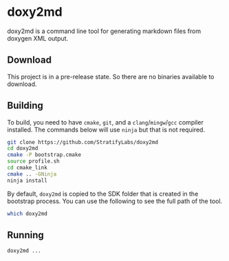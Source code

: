 # doxy2md

doxy2md is a command line tool for generating markdown files from doxygen XML output.

## Download

This project is in a pre-release state. So there are no binaries available to download.

## Building

To build, you need to have `cmake`, `git`, and a `clang`/`mingw`/`gcc` compiler installed. The commands below will use `ninja` but that is not required.



```bash
git clone https://github.com/StratifyLabs/doxy2md
cd doxy2md
cmake -P bootstrap.cmake
source profile.sh
cd cmake_link
cmake .. -GNinja
ninja install
```

By default, `doxy2md` is copied to the SDK folder that is created in the bootstrap process. You can use the following to see the full path of the tool.

```bash
which doxy2md
```

## Running

```
doxy2md ...
```
